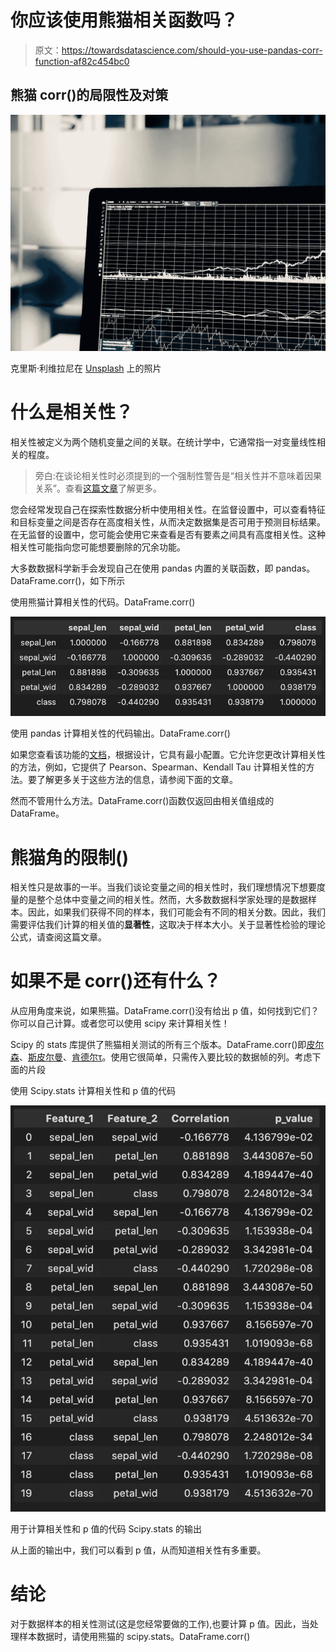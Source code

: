 # 你应该使用熊猫相关函数吗？

> 原文：<https://towardsdatascience.com/should-you-use-pandas-corr-function-af82c454bc0>

## 熊猫 corr()的局限性及对策

![](img/36cfa9fcd247275edb8c6dc846b4d930.png)

克里斯·利维拉尼在 [Unsplash](https://unsplash.com/s/photos/statistics?utm_source=unsplash&utm_medium=referral&utm_content=creditCopyText) 上的照片

# 什么是相关性？

相关性被定义为两个随机变量之间的关联。在统计学中，它通常指一对变量线性相关的程度。

> 旁白:在谈论相关性时必须提到的一个强制性警告是“相关性并不意味着因果关系”。查看[这篇文章](https://sundaskhalid.medium.com/correlation-vs-causation-in-data-science-66b6cfa702f0)了解更多。

您会经常发现自己在探索性数据分析中使用相关性。在监督设置中，可以查看特征和目标变量之间是否存在高度相关性，从而决定数据集是否可用于预测目标结果。在无监督的设置中，您可能会使用它来查看是否有要素之间具有高度相关性。这种相关性可能指向您可能想要删除的冗余功能。

大多数数据科学新手会发现自己在使用 pandas 内置的关联函数，即 pandas。DataFrame.corr()，如下所示

使用熊猫计算相关性的代码。DataFrame.corr()

![](img/7e57aec0910c4808ed507fc87e0dbe74.png)

使用 pandas 计算相关性的代码输出。DataFrame.corr()

如果您查看该功能的[文档](https://pandas.pydata.org/docs/reference/api/pandas.DataFrame.corr.html)，根据设计，它具有最小配置。它允许您更改计算相关性的方法，例如，它提供了 Pearson、Spearman、Kendall Tau 计算相关性的方法。要了解更多关于这些方法的信息，请参阅下面的文章。

[](/clearly-explained-pearson-v-s-spearman-correlation-coefficient-ada2f473b8)  [](/kendall-rank-correlation-explained-dee01d99c535)  

然而不管用什么方法。DataFrame.corr()函数仅返回由相关值组成的 DataFrame。

# 熊猫角的限制()

相关性只是故事的一半。当我们谈论变量之间的相关性时，我们理想情况下想要度量的是整个总体中变量之间的相关性。然而，大多数数据科学家处理的是数据样本。因此，如果我们获得不同的样本，我们可能会有不同的相关分数。因此，我们需要评估我们计算的相关值的**显著性**，这取决于样本大小。关于显著性检验的理论公式，请查阅这篇文章。

[](/eveything-you-need-to-know-about-interpreting-correlations-2c485841c0b8)  

# 如果不是 corr()还有什么？

从应用角度来说，如果熊猫。DataFrame.corr()没有给出 p 值，如何找到它们？你可以自己计算。或者您可以使用 scipy 来计算相关性！

Scipy 的 stats 库提供了熊猫相关测试的所有三个版本。DataFrame.corr()即[皮尔森](https://docs.scipy.org/doc/scipy/reference/generated/scipy.stats.pearsonr.html)、[斯皮尔曼](https://docs.scipy.org/doc/scipy/reference/generated/scipy.stats.spearmanr.html)、[肯德尔τ](https://docs.scipy.org/doc/scipy/reference/generated/scipy.stats.kendalltau.html)。使用它很简单，只需传入要比较的数据帧的列。考虑下面的片段

使用 Scipy.stats 计算相关性和 p 值的代码

![](img/bb2d38dad897be69c6fec89860ea224e.png)

用于计算相关性和 p 值的代码 Scipy.stats 的输出

从上面的输出中，我们可以看到 p 值，从而知道相关性有多重要。

# 结论

对于数据样本的相关性测试(这是您经常要做的工作),也要计算 p 值。因此，当处理样本数据时，请使用熊猫的 scipy.stats。DataFrame.corr()